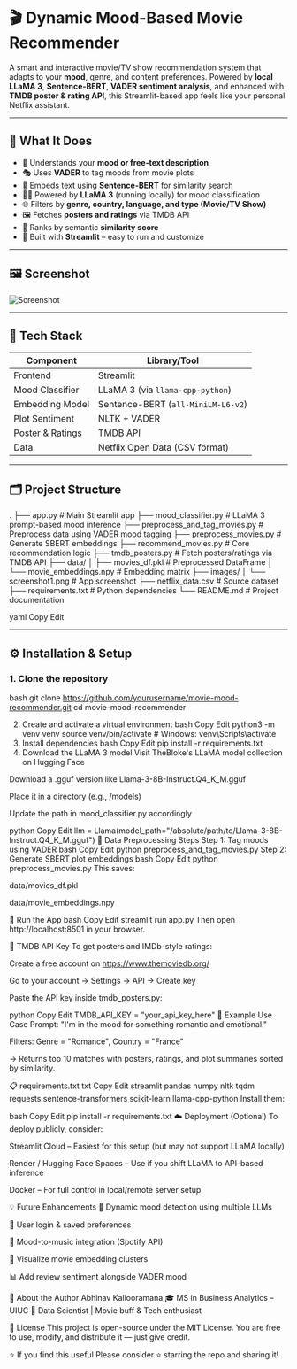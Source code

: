 # 🎬 Dynamic Mood-Based Movie Recommender

A smart and interactive movie/TV show recommendation system that adapts to your **mood**, genre, and content preferences. Powered by **local LLaMA 3**, **Sentence-BERT**, **VADER sentiment analysis**, and enhanced with **TMDB poster & rating API**, this Streamlit-based app feels like your personal Netflix assistant.

---

## 📌 What It Does

- 🧠 Understands your **mood or free-text description**
- 🎭 Uses **VADER** to tag moods from movie plots
- 🧮 Embeds text using **Sentence-BERT** for similarity search
- 🧑‍💻 Powered by **LLaMA 3** (running locally) for mood classification
- 🌐 Filters by **genre, country, language, and type (Movie/TV Show)**
- 🖼️ Fetches **posters and ratings** via TMDB API
- 🎯 Ranks by semantic **similarity score**
- 🧨 Built with **Streamlit** – easy to run and customize

---

## 🖼️ Screenshot

![Screenshot](images/screenshot1.png)

---

## 🧰 Tech Stack

| Component        | Library/Tool                      |
|------------------|-----------------------------------|
| Frontend         | Streamlit                         |
| Mood Classifier  | LLaMA 3 (via `llama-cpp-python`)  |
| Embedding Model  | Sentence-BERT (`all-MiniLM-L6-v2`)|
| Plot Sentiment   | NLTK + VADER                      |
| Poster & Ratings | TMDB API                          |
| Data             | Netflix Open Data (CSV format)    |

---

## 🗂️ Project Structure

.
├── app.py # Main Streamlit app
├── mood_classifier.py # LLaMA 3 prompt-based mood inference
├── preprocess_and_tag_movies.py # Preprocess data using VADER mood tagging
├── preprocess_movies.py # Generate SBERT embeddings
├── recommend_movies.py # Core recommendation logic
├── tmdb_posters.py # Fetch posters/ratings via TMDB API
├── data/
│ ├── movies_df.pkl # Preprocessed DataFrame
│ └── movie_embeddings.npy # Embedding matrix
├── images/
│ └── screenshot1.png # App screenshot
├── netflix_data.csv # Source dataset
├── requirements.txt # Python dependencies
└── README.md # Project documentation

yaml
Copy
Edit

---

## ⚙️ Installation & Setup

### 1. Clone the repository

bash
git clone https://github.com/yourusername/movie-mood-recommender.git
cd movie-mood-recommender

2. Create and activate a virtual environment
bash
Copy
Edit
python3 -m venv venv
source venv/bin/activate  # Windows: venv\Scripts\activate
3. Install dependencies
bash
Copy
Edit
pip install -r requirements.txt
4. Download the LLaMA 3 model
Visit TheBloke's LLaMA model collection on Hugging Face

Download a .gguf version like Llama-3-8B-Instruct.Q4_K_M.gguf

Place it in a directory (e.g., /models)

Update the path in mood_classifier.py accordingly

python
Copy
Edit
llm = Llama(model_path="/absolute/path/to/Llama-3-8B-Instruct.Q4_K_M.gguf")
🧪 Data Preprocessing Steps
Step 1: Tag moods using VADER
bash
Copy
Edit
python preprocess_and_tag_movies.py
Step 2: Generate SBERT plot embeddings
bash
Copy
Edit
python preprocess_movies.py
This saves:

data/movies_df.pkl

data/movie_embeddings.npy

🚀 Run the App
bash
Copy
Edit
streamlit run app.py
Then open http://localhost:8501 in your browser.

🔑 TMDB API Key
To get posters and IMDb-style ratings:

Create a free account on https://www.themoviedb.org/

Go to your account → Settings → API → Create key

Paste the API key inside tmdb_posters.py:

python
Copy
Edit
TMDB_API_KEY = "your_api_key_here"
🎯 Example Use Case
Prompt: "I'm in the mood for something romantic and emotional."

Filters: Genre = "Romance", Country = "France"

→ Returns top 10 matches with posters, ratings, and plot summaries sorted by similarity.

📋 requirements.txt
txt
Copy
Edit
streamlit
pandas
numpy
nltk
tqdm
requests
sentence-transformers
scikit-learn
llama-cpp-python
Install them:

bash
Copy
Edit
pip install -r requirements.txt
☁️ Deployment (Optional)
To deploy publicly, consider:

Streamlit Cloud – Easiest for this setup (but may not support LLaMA locally)

Render / Hugging Face Spaces – Use if you shift LLaMA to API-based inference

Docker – For full control in local/remote server setup

💡 Future Enhancements
🔄 Dynamic mood detection using multiple LLMs

👤 User login & saved preferences

🎵 Mood-to-music integration (Spotify API)

🧬 Visualize movie embedding clusters

📊 Add review sentiment alongside VADER mood

🙋 About the Author
Abhinav Kallooramana
🎓 MS in Business Analytics – UIUC
💼 Data Scientist | Movie buff & Tech enthusiast

📝 License
This project is open-source under the MIT License.
You are free to use, modify, and distribute it — just give credit.

⭐ If you find this useful
Please consider ⭐ starring the repo and sharing it!
